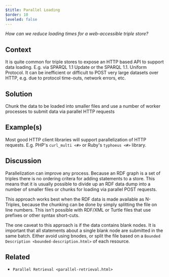 ```yaml
---
$title: Parallel Loading
$order: 10
leveled: false
---
```


*How can we reduce loading times for a web-accessible triple store?*

## Context

It is quite common for triple stores to expose an HTTP based API to support data loading. E.g. via SPARQL 1.1 Update or the SPARQL 1.1. Uniform Protocol. It can be inefficient or difficult to POST very large datasets over HTTP, e.g. due to protocol time-outs, network errors, etc.

## Solution

Chunk the data to be loaded into smaller files and use a number of worker processes to submit data via parallel HTTP requests

## Example(s)

Most good HTTP client libraries will support parallelization of HTTP requests. E.g. PHP's `curl_multi <#>` or Ruby's `typhoeus <#>` library.

## Discussion

Parallelization can improve any process. Because an RDF graph is a set of triples there is no ordering critera for adding statements to a store. This means that it is usually possible to divide up an RDF data dump into a number of smaller files or chunks for loading via parallel POST requests.

This approach works best when the RDF data is made available as N-Triples, because the chunking can be done by simply splitting the file on line numbers. This isn't possible with RDF/XML or Turtle files that use prefixes or other syntax short-cuts.

The one caveat to this approach is if the data contains blank nodes. It is important that all statements about a single blank node are submitted in the same batch. Either avoid using bnodes, or split the file based on a `Bounded Description <bounded-description.html>` of each resource.

## Related

- `Parallel Retrieval <parallel-retrieval.html>`

